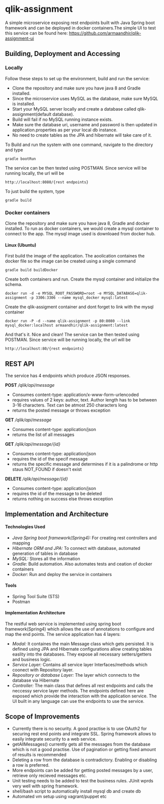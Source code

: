 # qlik-assignment
A simple microservice exposing rest endpoints built with Java Spring boot framework and can be deployed in docker containers.The simple UI to test this service can be found here: https://github.com/armaandhir/qlik-assignment-ui

## Building, Deployment and Accessing

### Locally
Follow these steps to set up the environment, build and run the service:

* Clone the repository and make sure you have java 8 and Gradle installed.
* Since the microservice uses MySQL as the database, make sure MySQL is installed.
* Start your MySQL server locally and create a database called qlik-assignment(default database).
* Build will fail if no MySQL running instance exists.
* Make sure the database uri, username and password is then updated in application.properties as per your local db instance.
* No need to create tables as the JPA and hibernate will take care of it.

To Build and run the system with one command, navigate to the directory and type
```
gradle bootRun
```
The service can be then tested using POSTMAN.
Since service will be running locally, the url will be
```
http://localhost:8080/{rest endpoints}
```
To just build the system, type
```
gradle build
```

### Docker containers
Clone the repository and make sure you have java 8, Gradle and docker installed.
To run as docker containers, we would create a mysql container to connect to the app. The mysql image used is downloaed from docker hub.
#### Linux (Ubuntu)
First build the image of the application. The aoolication containes the docker file so the image can be created using a single command
```
gradle build buildDocker
```
Create both containers and run.
Create the mysql container and initialize the schema.
```
docker run -d -e MYSQL_ROOT_PASSWORD=root -e MYSQL_DATABASE=qlik-assignment -p 3306:3306 --name mysql_docker mysql:latest
```

Create the qlik-assigment container and dont forget to link with the mysql container
```
docker run -P -d --name qlik-assignment -p 80:8080 --link mysql_docker:localhost armaandhir/qlik-assignment:latest
```
And that's it. Nice and clean!
The service can be then tested using POSTMAN.
Since service will be running locally, the url will be
```
http://localhost:80/{rest endpoints}
```

## REST API
The service has 4 endpoints which produce JSON responses.

**POST** */qlik/api/message*
* Consumes content-type: application/x-www-form-urlencoded
* requires values of 2 keys: author, text. Author length has to be between 3-16 characters. Text can be atmost 250 characters long
* returns the posted message or throws exception

**GET** */qlik/api/message*
* Consumes content-type: application/json
* returns the list of all messages

**GET** */qlik/api/message/{id}*
* Consumes content-type: application/json
* requires the id of the specif message
* returns the specific message and determines if it is a palindrome or http staus NOT_FOUND if doesn't exist

**DELETE** */qlik/api/message/{id}*
* Consumes content-type: application/json
* requires the id of the message to be deleted
* returns nothing on success else throws exception


## Implementation and Architecture

#### Technologies Used
* *Java Spring boot framework(Spring4):* For creating rest controllers and mapping 
* *Hibernate ORM and JPA:* To connect with database, automated generation of tables in database
* *MySQL:* Stores all the information
* *Gradle:* Build automation. Also automates tests and ceation of docker containers
* *Docker:* Run and deploy the service in containers

#### Tools
* Spring Tool Suite (STS)
* Postman

#### Implementation Architecture
The restful web service is implemented using spring boot framework(Spring4) which allows the use of annotations to configure and map the end points. 
The service application has 4 layers:
* *Modal:* It containes the main Message class which gets persisted. It is defined using JPA and Hibernate configurations allow creating tables easlity into the databases. They expose all necessary setters/getters and business logic.
* *Service Layer:* Contains all service layer Interfaces/methods which coonect with Repository layer. 
* *Repository or database Layer:* The layer which connects to the database via Hibernate
* *Controller:* The main class that defines all rest endpoints and calls the neccessy service layer methods. The endpoints defined here are exposed which provide the interaction with the application service.
The UI built in any language can use the endpoints to use the service.

## Scope of Improvements
* Currently there is no security. A good practise is to use OAuth2 for securing rest end points and integrate SSL. Spring framework allows to easily integrate security to a web service.
* getAllMessages() currently gets all the messages from the database which is not a good practise. Use of pagination or getting fixed amount of results is recommended
* Deleting a row from the database is contradictory. Enabling or disabling a row is preferred.
* More endpoints can be added for getting posted messages by a user, retrieve only recieved messages etc.
* Unit testing needs to be added to test the business rules. JUnit wprds very well with spring framework.
* shell/bash script to automatically install mysql db and create db
* Automated vm setup using vagrant/puppet etc





